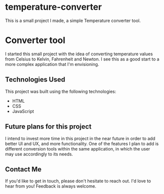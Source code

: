 # temperature-converter
 This is a small project I made, a simple Temperature converter tool.


# Converter tool
I started this small project with the idea of converting temperature values from Celsius to Kelvin, Fahrenheit and Newton. I see this as a good start to a more complex application that I'm envisioning.


## Technologies Used
This project was built using the following technologies:
- HTML
- CSS
- JavaScript


## Future plans for this project
I intend to invest more time in this project in the near future in order to add better UI and UX, and more functionality. One of the features I plan to add is different conversion tools within the same application, in which the user may use accordingly to its needs.



## Contact Me
If you'd like to get in touch, please don't hesitate to reach out. I'd love to hear from you! Feedback is always welcome.
